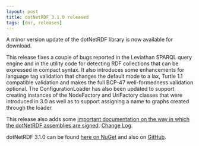 ```yaml
---
layout: post
title: dotNetRDF 3.1.0 released
tags: [dnr, releases]
---
```


A minor version update of the dotNetRDF library is now available for download. 

This release fixes a couple of bugs reported in the Leviathan SPARQL query engine and in the utility code for detecting RDF collections that can be expressed in compact syntax. It also introduces some enhancements for language tag validation that changes the default mode to a lax, Turtle 1.1 compatible validation and makes the full BCP-47 well-formedness validation optional. The ConfigurationLoader has also been updated to support creating instances of the NodeFactory and UriFactory classes that were introduced in 3.0 as well as to support assigning a name to graphs created through the loader.

This release also adds some [important documentation on the way in which the dotNetRDF assemblies are signed](http://dotnetrdf.org/docs/3.1.x/user_guide/assembly_signing.html).
[Change Log](https://github.com/dotnetrdf/dotnetrdf/blob/master/ChangeLog.txt).

dotNetRDF 3.1.0 can be found [here on NuGet](https://www.nuget.org/packages/dotNetRDF/3.1.0) and also on [GitHub](https://github.com/dotnetrdf/dotnetrdf/releases/tag/v3.1.0).
